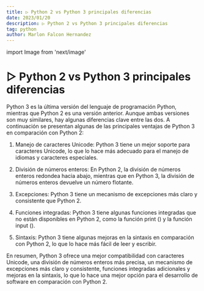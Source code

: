 ```yaml
---
title: ▷ Python 2 vs Python 3 principales diferencias
date: 2023/01/20
description: ▷ Python 2 vs Python 3 principales diferencias
tag: python
author: Marlon Falcon Hernandez
---
```

import Image from 'next/image'

# ▷ Python 2 vs Python 3 principales diferencias

Python 3 es la última versión del lenguaje de programación Python, mientras que Python 2 es una versión anterior. Aunque ambas versiones son muy similares, hay algunas diferencias clave entre las dos. A continuación se presentan algunas de las principales ventajas de Python 3 en comparación con Python 2:

1. Manejo de caracteres Unicode: Python 3 tiene un mejor soporte para caracteres Unicode, lo que lo hace más adecuado para el manejo de idiomas y caracteres especiales.

2. División de números enteros: En Python 2, la división de números enteros redondea hacia abajo, mientras que en Python 3, la división de números enteros devuelve un número flotante.

3. Excepciones: Python 3 tiene un mecanismo de excepciones más claro y consistente que Python 2.

4. Funciones integradas: Python 3 tiene algunas funciones integradas que no están disponibles en Python 2, como la función print () y la función input ().

5. Sintaxis: Python 3 tiene algunas mejoras en la sintaxis en comparación con Python 2, lo que lo hace más fácil de leer y escribir.

En resumen, Python 3 ofrece una mejor compatibilidad con caracteres Unicode, una división de números enteros más precisa, un mecanismo de excepciones más claro y consistente, funciones integradas adicionales y mejoras en la sintaxis, lo que lo hace una mejor opción para el desarrollo de software en comparación con Python 2.